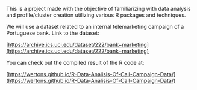 
This is a project made with the objective of familiarizing with data analysis and profile/cluster creation utilizing various R packages and techniques.

We will use a dataset related to an internal telemarketing campaign of a Portuguese bank. Link to the dataset: 

[https://archive.ics.uci.edu/dataset/222/bank+marketing](https://archive.ics.uci.edu/dataset/222/bank+marketing)

You can check out the compiled result of the R code at:

[https://wertons.github.io/R-Data-Analisis-Of-Call-Campaign-Data/](https://wertons.github.io/R-Data-Analisis-Of-Call-Campaign-Data/)
